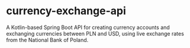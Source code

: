 # currency-exchange-api
A Kotlin-based Spring Boot API for creating currency accounts and exchanging currencies between PLN and USD, using live exchange rates from the National Bank of Poland.
